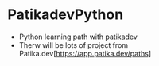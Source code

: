 # PatikadevPython
* Python learning path with patikadev
* Therw will be lots of project from Patika.dev[https://app.patika.dev/paths]


